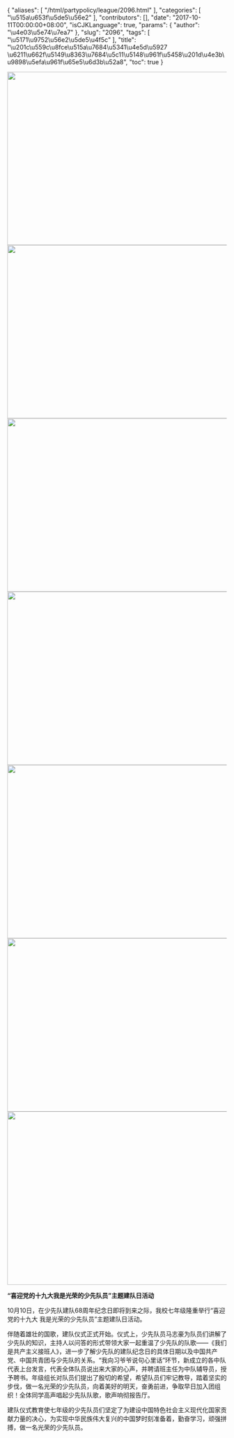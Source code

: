{
    "aliases": [
        "/html/partypolicy/league/2096.html"
    ],
    "categories": [
        "\u515a\u653f\u5de5\u56e2"
    ],
    "contributors": [],
    "date": "2017-10-11T00:00:00+08:00",
    "isCJKLanguage": true,
    "params": {
        "author": "\u4e03\u5e74\u7ea7"
    },
    "slug": "2096",
    "tags": [
        "\u5171\u9752\u56e2\u5de5\u4f5c"
    ],
    "title": "\u201c\u559c\u8fce\u515a\u7684\u5341\u4e5d\u5927 \u6211\u662f\u5149\u8363\u7684\u5c11\u5148\u961f\u5458\u201d\u4e3b\u9898\u5efa\u961f\u65e5\u6d3b\u52a8",
    "toc": true
}


<img
    src="https://cdn.tfls.online/mirror/full/c3e4fea0d220692e088c595b51fc0b998fec6259.jpg"
    style="display:block;margin-left:auto;margin-right:auto;"
    decoding="async"
    fetchpriority="auto"
    loading="lazy"
    height="397"
    width="600"
/>
<img
    src="https://cdn.tfls.online/mirror/full/9e024b2807e1314457be4d7c27985800caad4216.jpg"
    style="display:block;margin-left:auto;margin-right:auto;"
    decoding="async"
    fetchpriority="auto"
    loading="lazy"
    height="397"
    width="600"
/>
<img
    src="https://cdn.tfls.online/mirror/full/7c1a4ca1761d23e85b4a4f47a2db2236c385cc7f.jpg"
    style="display:block;margin-left:auto;margin-right:auto;"
    decoding="async"
    fetchpriority="auto"
    loading="lazy"
    height="397"
    width="600"
/>
<img
    src="https://cdn.tfls.online/mirror/full/0c5e100e69b4b3b414ae7332c8293a2918da37e6.jpg"
    style="display:block;margin-left:auto;margin-right:auto;"
    decoding="async"
    fetchpriority="auto"
    loading="lazy"
    height="397"
    width="600"
/>
<img
    src="https://cdn.tfls.online/mirror/full/4d4c78823ee57706f8bf20ece76548b2e0c10390.jpg"
    style="display:block;margin-left:auto;margin-right:auto;"
    decoding="async"
    fetchpriority="auto"
    loading="lazy"
    height="397"
    width="600"
/>
<img
    src="https://cdn.tfls.online/mirror/full/d2713564845c46bd36ad5d5a05c6a15a5a0e2aa6.jpg"
    style="display:block;margin-left:auto;margin-right:auto;"
    decoding="async"
    fetchpriority="auto"
    loading="lazy"
    height="397"
    width="600"
/>
<img
    src="https://cdn.tfls.online/mirror/full/71c3b81c18bfda9877b548f68c6693c105f24db6.jpg"
    style="display:block;margin-left:auto;margin-right:auto;"
    decoding="async"
    fetchpriority="auto"
    loading="lazy"
    height="397"
    width="600"
/>




  





**“****喜****迎党的十九大****我是光荣的少先队员”主题****建****队****日活动**




10月10日，在少先队建队68周年纪念日即将到来之际，我校七年级隆重举行“喜迎党的十九大 我是光荣的少先队员”主题建队日活动。




伴随着雄壮的国歌，建队仪式正式开始。仪式上，少先队员马志豪为队员们讲解了少先队的知识，主持人以问答的形式带领大家一起重温了少先队的队歌——《我们是共产主义接班人》，进一步了解少先队的建队纪念日的具体日期以及中国共产党、中国共青团与少先队的关系。“我向习爷爷说句心里话”环节，新成立的各中队代表上台发言，代表全体队员说出来大家的心声，并聘请班主任为中队辅导员，授予聘书。年级组长对队员们提出了殷切的希望，希望队员们牢记教导，踏着坚实的步伐，做一名光荣的少先队员，向着美好的明天，奋勇前进，争取早日加入团组织！全体同学高声唱起少先队队歌，歌声响彻报告厅。




建队仪式教育使七年级的少先队员们坚定了为建设中国特色社会主义现代化国家贡献力量的决心，为实现中华民族伟大复兴的中国梦时刻准备着，勤奋学习，顽强拼搏，做一名光荣的少先队员。




  




